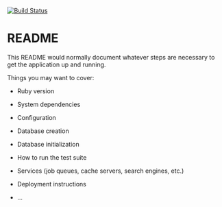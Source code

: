 [![Build Status](https://travis-ci.org/f1nwe/meal_delivery.svg?branch=development)](https://travis-ci.org/f1nwe/meal_delivery)

# README

This README would normally document whatever steps are necessary to get the
application up and running.

Things you may want to cover:

* Ruby version

* System dependencies

* Configuration

* Database creation

* Database initialization

* How to run the test suite

* Services (job queues, cache servers, search engines, etc.)

* Deployment instructions

* ...

